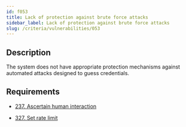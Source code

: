 ```yaml
---
id: f053
title: Lack of protection against brute force attacks
sidebar_label: Lack of protection against brute force attacks
slug: /criteria/vulnerabilities/053
---
```


## Description

The system does not have
appropriate protection mechanisms
against automated attacks
designed to guess credentials.

## Requirements

- [237. Ascertain human interaction](/criteria/requirements/237)

- [327. Set rate limit](/criteria/requirements/327)
